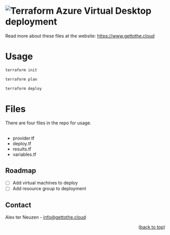 # ![Terraform](https://img.shields.io/badge/terraform-%235835CC.svg?style=for-the-badge&logo=terraform&logoColor=white) Azure Virtual Desktop deployment

Read more about these files at the website: https://www.gettothe.cloud

# Usage
```powershell
terraform init
```
```powershell
terraform plan
```
```powershell
terraform deploy
```

# Files
There are four files in the repo for usage.<br>
<br>
- provider.tf
- deploy.tf
- results.tf
- variables.tf

## Roadmap

- [ ] Add virtual machines to deploy
- [ ] Add resource group to deployment

<!-- CONTACT -->
## Contact

Alex ter Neuzen - info@gettothe.cloud


<p align="right">(<a href="#Rapid-Circle-PowerShell-Module">back to top</a>)</p>


